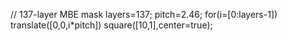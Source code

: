 // 137-layer MBE mask
layers=137; pitch=2.46;
for(i=[0:layers-1])
  translate([0,0,i*pitch])
    square([10,1],center=true);
